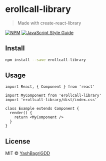 # erollcall-library

> Made with create-react-library

[![NPM](https://img.shields.io/npm/v/erollcall-library.svg)](https://www.npmjs.com/package/erollcall-library) [![JavaScript Style Guide](https://img.shields.io/badge/code_style-standard-brightgreen.svg)](https://standardjs.com)

## Install

```bash
npm install --save erollcall-library
```

## Usage

```tsx
import React, { Component } from 'react'

import MyComponent from 'erollcall-library'
import 'erollcall-library/dist/index.css'

class Example extends Component {
  render() {
    return <MyComponent />
  }
}
```

## License

MIT © [YashBagriGDD](https://github.com/YashBagriGDD)

